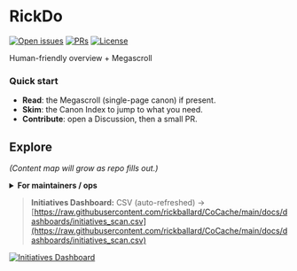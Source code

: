 # RickDo



[![Open issues](https://img.shields.io/github/issues/rickballard/RickDo)](../../issues) [![PRs](https://img.shields.io/github/issues-pr/rickballard/RickDo)](../../pulls) [![License](https://img.shields.io/github/license/rickballard/RickDo)](./LICENSE)

Human-friendly overview + Megascroll

### Quick start
- **Read**: the Megascroll (single-page canon) if present.
- **Skim**: the Canon Index to jump to what you need.
- **Contribute**: open a Discussion, then a small PR.

## Explore
_(Content map will grow as repo fills out.)_

<details>
<summary><b>For maintainers / ops</b></summary>

- Scripts live under ops/ and .github/.
- Seed-kit: see CoCache → ops/kits/Build-CoSuiteSeedKit.ps1.

</details>

> **Initiatives Dashboard:** CSV (auto-refreshed) → [https://raw.githubusercontent.com/rickballard/CoCache/main/docs/dashboards/initiatives_scan.csv](https://raw.githubusercontent.com/rickballard/CoCache/main/docs/dashboards/initiatives_scan.csv)


[![Initiatives Dashboard](https://img.shields.io/badge/Initiatives-CSV-blue)](https://raw.githubusercontent.com/rickballard/CoCache/main/docs/dashboards/initiatives_scan.csv)

